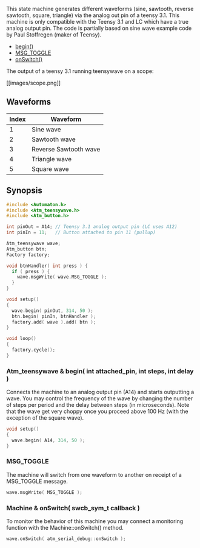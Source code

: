 This state machine generates different waveforms (sine, sawtooth, reverse sawtooth, square, triangle) via the analog out pin of a teensy 3.1. This machine is only compatible with the Teensy 3.1 and LC which have a true analog output pin. The code is partially based on sine wave example code by Paul Stoffregen (maker of Teensy).

* [begin()](#atm_teensywave--begin-int-attached_pin-int-steps-int-delay-)
* [MSG_TOGGLE](#msg_toggle)
* [onSwitch()](#machine--onswitch-swcb_sym_t-callback-)

The output of a teensy 3.1 running teensywave on a scope:

[[images/scope.png]]


## Waveforms ##

Index | Waveform
------------ | -------------
1 | Sine wave
2 | Sawtooth wave
3 | Reverse Sawtooth wave
4 | Triangle wave
5 | Square wave

## Synopsis ##

```c++
#include <Automaton.h>
#include <Atm_teensywave.h>
#include <Atm_button.h>

int pinOut = A14; // Teensy 3.1 analog output pin (LC uses A12)
int pinIn = 11;   // Button attached to pin 11 (pullup)

Atm_teensywave wave;
Atm_button btn;
Factory factory;

void btnHandler( int press ) {
  if ( press ) {
    wave.msgWrite( wave.MSG_TOGGLE );
  }
}

void setup()
{
  wave.begin( pinOut, 314, 50 ); 
  btn.begin( pinIn, btnHandler );
  factory.add( wave ).add( btn );
}

void loop()
{
  factory.cycle();
}
```

### Atm_teensywave & begin( int attached_pin, int steps, int delay ) ###

Connects the machine to an analog output pin (A14) and starts outputting a wave. You may control the frequency of the wave by changing the number of steps per period and the delay between steps (in microseconds). Note that the wave get very choppy once you proceed above 100 Hz (with the exception of the square wave).

```c++
void setup()
{
  wave.begin( A14, 314, 50 ); 
}
```

### MSG_TOGGLE ###

The machine will switch from one waveform to another on receipt of a MSG_TOGGLE message.

```c++
wave.msgWrite( MSG_TOGGLE );
```

### Machine & onSwitch( swcb_sym_t callback ) ###

To monitor the behavior of this machine you may connect a monitoring function with the Machine::onSwitch() method. 

```c++
wave.onSwitch( atm_serial_debug::onSwitch );
```

